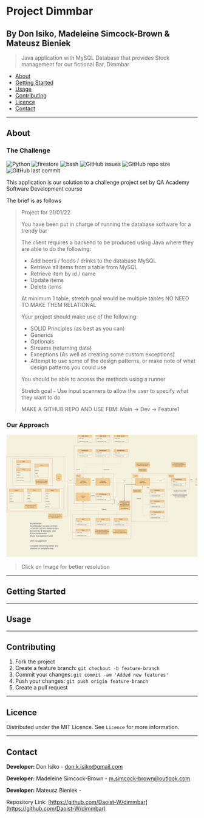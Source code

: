 # Project Dimmbar
## By Don Isiko, Madeleine Simcock-Brown & Mateusz Bieniek
> Java application with MySQL Database that provides Stock management for our fictional Bar, Dimmbar

- [About](#about)
- [Getting Started](#getting-started)
- [Usage](#usage)
- [Contributing](#contributing)
- [Licence](#Licence)
- [Contact](#contact)

---

## About

### The Challenge

![Python](https://img.shields.io/badge/-java-blue)
![firestore](https://img.shields.io/badge/-sql-yellow)
![bash](https://img.shields.io/badge/-bash-black)
![GitHub issues](https://img.shields.io/github/issues/Daoist-W/dimmbar)
![GitHub repo size](https://img.shields.io/github/repo-size/Daoist-W/dimmbar)
![GitHub last commit](https://img.shields.io/github/last-commit/Daoist-W/dimmbar)

This application is our solution to a challenge project set by QA Academy Software Development course

The brief is as follows

> Project for 21/01/22
>
> You have been put in charge of running the database software for a trendy bar
>
> The client requires a backend to be produced using Java where they are able to do the following:
>
> - Add beers / foods / drinks to the database MySQL
> - Retrieve all items from a table from MySQL
> - Retrieve item by id / name
> - Update items
> - Delete items
>
> At minimum 1 table, stretch goal would be multiple tables NO NEED TO MAKE THEM RELATIONAL
>
> Your project should make use of the following:
> - SOLID Principles (as best as you can)
> - Generics
> - Optionals
> - Streams (returning data)
> - Exceptions (As well as creating some custom exceptions)
> - Attempt to use some of the design patterns, or make note of what design patterns you could use
>
> You should be able to access the methods using a runner
>
> Stretch goal - Use input scanners to allow the user to specify what they want to do
>
> MAKE A GITHUB REPO AND USE FBM:
> Main -> Dev -> Feature1


### Our Approach


![alt text](https://github.com/Daoist-W/dimmbar/blob/main/dimmbar_UML.jpg "UML For project")
> Click on Image for better resolution
---

## Getting Started





---

## Usage




---

## Contributing

1. Fork the project
2. Create a feature branch: `git checkout -b feature-branch`
3. Commit your changes: `git commit -am 'Added new features'`
4. Push your changes: `git push origin feature-branch`
5. Create a pull request

---

## Licence

Distributed under the MIT Licence. See `Licence` for more information.

---

## Contact

**Developer:** Don Isiko - don.k.isiko@gmail.com

**Developer:** Madeleine Simcock-Brown - m.simcock-brown@outlook.com

**Developer:** Mateusz Bieniek -


Repository Link: [https://github.com/Daoist-W/dimmbar](https://github.com/Daoist-W/dimmbar)

